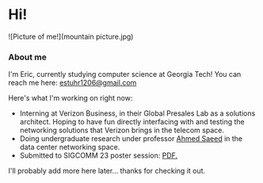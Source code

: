 # Hi!
![Picture of me!](mountain picture.jpg)
### About me
I'm Eric, currently studying computer science at Georgia Tech! You can reach me here: estuhr1206@gmail.com

Here's what I'm working on right now:
* Interning at Verizon Business, in their Global Presales Lab as a solutions architect. Hoping to have fun directly interfacing with and testing the networking solutions that Verizon brings in the telecom space. 
* Doing undergraduate research under professor [Ahmed Saeed](https://saeed.github.io/) in the data center networking space. 
 * Submitted to SIGCOMM 23 poster session: <a href="sigcomm23_estuhr_asaeed.pdf" target="_blank">PDF.</a>

I'll probably add more here later... thanks for checking it out. 
